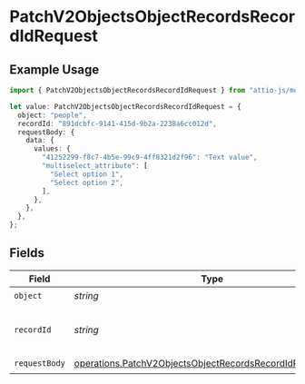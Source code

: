 # PatchV2ObjectsObjectRecordsRecordIdRequest

## Example Usage

```typescript
import { PatchV2ObjectsObjectRecordsRecordIdRequest } from "attio-js/models/operations/patchv2objectsobjectrecordsrecordid.js";

let value: PatchV2ObjectsObjectRecordsRecordIdRequest = {
  object: "people",
  recordId: "891dcbfc-9141-415d-9b2a-2238a6cc012d",
  requestBody: {
    data: {
      values: {
        "41252299-f8c7-4b5e-99c9-4ff8321d2f96": "Text value",
        "multiselect_attribute": [
          "Select option 1",
          "Select option 2",
        ],
      },
    },
  },
};
```

## Fields

| Field                                                                                                                                  | Type                                                                                                                                   | Required                                                                                                                               | Description                                                                                                                            | Example                                                                                                                                |
| -------------------------------------------------------------------------------------------------------------------------------------- | -------------------------------------------------------------------------------------------------------------------------------------- | -------------------------------------------------------------------------------------------------------------------------------------- | -------------------------------------------------------------------------------------------------------------------------------------- | -------------------------------------------------------------------------------------------------------------------------------------- |
| `object`                                                                                                                               | *string*                                                                                                                               | :heavy_check_mark:                                                                                                                     | N/A                                                                                                                                    | people                                                                                                                                 |
| `recordId`                                                                                                                             | *string*                                                                                                                               | :heavy_check_mark:                                                                                                                     | N/A                                                                                                                                    | 891dcbfc-9141-415d-9b2a-2238a6cc012d                                                                                                   |
| `requestBody`                                                                                                                          | [operations.PatchV2ObjectsObjectRecordsRecordIdRequestBody](../../models/operations/patchv2objectsobjectrecordsrecordidrequestbody.md) | :heavy_check_mark:                                                                                                                     | N/A                                                                                                                                    |                                                                                                                                        |